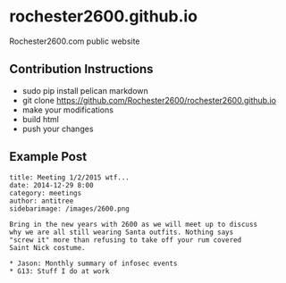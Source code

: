 rochester2600.github.io
=======================

Rochester2600.com public website

## Contribution Instructions

* sudo pip install pelican markdown
* git clone https://github.com/Rochester2600/rochester2600.github.io
* make your modifications
* build html
* push your changes

## Example Post
```
title: Meeting 1/2/2015 wtf...
date: 2014-12-29 8:00 
category: meetings
author: antitree
sidebarimage: /images/2600.png

Bring in the new years with 2600 as we will meet up to discuss
why we are all still wearing Santa outfits. Nothing says 
"screw it" more than refusing to take off your rum covered 
Saint Nick costume. 

* Jason: Monthly summary of infosec events
* G13: Stuff I do at work
```

